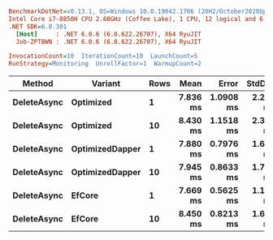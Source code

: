 ``` ini

BenchmarkDotNet=v0.13.1, OS=Windows 10.0.19042.1706 (20H2/October2020Update)
Intel Core i7-8850H CPU 2.60GHz (Coffee Lake), 1 CPU, 12 logical and 6 physical cores
.NET SDK=6.0.301
  [Host]     : .NET 6.0.6 (6.0.622.26707), X64 RyuJIT
  Job-ZPTBWN : .NET 6.0.6 (6.0.622.26707), X64 RyuJIT

InvocationCount=10  IterationCount=10  LaunchCount=5  
RunStrategy=Monitoring  UnrollFactor=1  WarmupCount=2  

```
|      Method |         Variant | Rows |     Mean |     Error |   StdDev |   Median |      Min |      Max |
|------------ |---------------- |----- |---------:|----------:|---------:|---------:|---------:|---------:|
| **DeleteAsync** |       **Optimized** |    **1** | **7.836 ms** | **1.0908 ms** | **2.203 ms** | **7.206 ms** | **5.355 ms** | **16.94 ms** |
| **DeleteAsync** |       **Optimized** |   **10** | **8.430 ms** | **1.1518 ms** | **2.327 ms** | **7.528 ms** | **5.297 ms** | **13.98 ms** |
| **DeleteAsync** | **OptimizedDapper** |    **1** | **7.880 ms** | **0.7976 ms** | **1.611 ms** | **7.438 ms** | **5.948 ms** | **15.01 ms** |
| **DeleteAsync** | **OptimizedDapper** |   **10** | **7.945 ms** | **0.8633 ms** | **1.744 ms** | **7.357 ms** | **5.757 ms** | **13.09 ms** |
| **DeleteAsync** |          **EfCore** |    **1** | **7.669 ms** | **0.5625 ms** | **1.136 ms** | **7.500 ms** | **6.056 ms** | **11.48 ms** |
| **DeleteAsync** |          **EfCore** |   **10** | **8.450 ms** | **0.8213 ms** | **1.659 ms** | **7.952 ms** | **6.591 ms** | **12.97 ms** |
